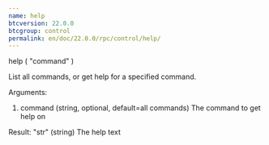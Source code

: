 ```yaml
---
name: help
btcversion: 22.0.0
btcgroup: control
permalink: en/doc/22.0.0/rpc/control/help/
---
```


help ( "command" )

List all commands, or get help for a specified command.

Arguments:
1. command    (string, optional, default=all commands) The command to get help on

Result:
"str"    (string) The help text


